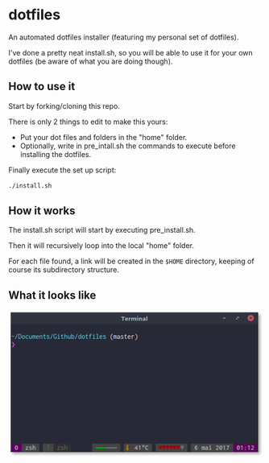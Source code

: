 # dotfiles

An automated dotfiles installer (featuring my personal set of dotfiles).

I've done a pretty neat install.sh, so you will be able to use it for your own dotfiles (be aware of what you are doing though).

## How to use it

Start by forking/cloning this repo.

There is only 2 things to edit to make this yours:
* Put your dot files and folders in the "home" folder.
* Optionally, write in pre_intall.sh the commands to execute before installing the dotfiles.

Finally execute the set up script:
```sh
./install.sh
```

## How it works

The install.sh script will start by executing pre_install.sh.

Then it will recursively loop into the local "home" folder.

For each file found, a link will be created in the `$HOME` directory, keeping of course its subdirectory structure.

## What it looks like

<p align="center">
  <img src="docs/screenshot.png" alt="A swaggy tmux">
</p>
